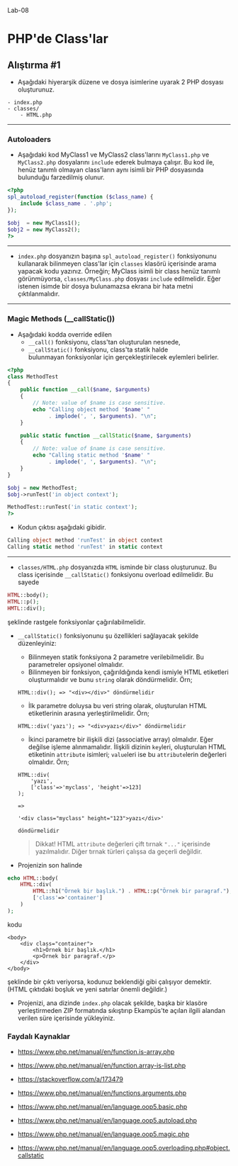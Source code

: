 Lab-08

# PHP'de Class'lar

## Alıştırma #1
- Aşağıdaki hiyerarşik düzene ve dosya isimlerine uyarak 2 PHP dosyası oluşturunuz.
```
- index.php
- classes/
    - HTML.php
```

---
### Autoloaders
- Aşağıdaki kod MyClass1 ve MyClass2 class'larını `MyClass1.php` ve `MyClass2.php` dosyalarını `include` ederek bulmaya çalışır. Bu kod ile, henüz tanımlı olmayan class'ların aynı isimli bir PHP dosyasında bulunduğu farzedilmiş olunur.
```php
<?php
spl_autoload_register(function ($class_name) {
    include $class_name . '.php';
});

$obj  = new MyClass1();
$obj2 = new MyClass2(); 
?>
```
---

- `index.php` dosyanızın başına `spl_autoload_register()` fonksiyonunu kullanarak bilinmeyen class'lar için `classes` klasörü içerisinde arama yapacak kodu yazınız. Örneğin; MyClass isimli bir class henüz tanımlı görünmüyorsa, `classes/MyClass.php` dosyası `include` edilmelidir. Eğer istenen isimde bir dosya bulunamazsa ekrana bir hata metni çıktılanmalıdır.

---
### Magic Methods (__callStatic())
- Aşağıdaki kodda override edilen
    - `__call()` fonksiyonu, class'tan oluşturulan nesnede,
    - `__callStatic()` fonksiyonu, class'ta statik halde
    \
bulunmayan fonksiyonlar için gerçekleştirilecek eylemleri belirler.

```php
<?php
class MethodTest
{
    public function __call($name, $arguments)
    {
        // Note: value of $name is case sensitive.
        echo "Calling object method '$name' "
             . implode(', ', $arguments). "\n";
    }

    public static function __callStatic($name, $arguments)
    {
        // Note: value of $name is case sensitive.
        echo "Calling static method '$name' "
             . implode(', ', $arguments). "\n";
    }
}

$obj = new MethodTest;
$obj->runTest('in object context');

MethodTest::runTest('in static context');
?>
```

- Kodun çıktısı aşağıdaki gibidir.
```php
Calling object method 'runTest' in object context
Calling static method 'runTest' in static context
```
---

- `classes/HTML.php` dosyanızda `HTML` isminde bir class oluşturunuz. Bu class içerisinde `__callStatic()` fonksiyonu overload edilmelidir. Bu sayede

```php
HTML::body();
HTML::p();
HMTL::div();
```

şeklinde rastgele fonksiyonlar çağırılabilmelidir.

- `__callStatic()` fonksiyonunu şu özellikleri sağlayacak şekilde düzenleyiniz:
    - Bilinmeyen statik fonksiyona 2 parametre verilebilmelidir. Bu parametreler opsiyonel olmalıdır.
    - Bilinmeyen bir fonksiyon, çağırıldığında kendi ismiyle HTML etiketleri oluşturmalıdır ve bunu `string` olarak döndürmelidir. Örn;
    ```
    HTML::div(); => "<div></div>" döndürmelidir
    ```
    - İlk parametre doluysa bu veri string olarak, oluşturulan HTML etiketlerinin arasına yerleştirilmelidir. Örn;
    ```
    HTML::div('yazı'); => "<div>yazı</div>" döndürmelidir
    ```
    - İkinci parametre bir ilişkili dizi (associative array) olmalıdır. Eğer değilse işleme alınmamalıdır. İlişkili dizinin `key`leri, oluşturulan HTML etiketinin `attribute` isimleri; `value`leri ise bu `attribute`lerin değerleri olmalıdır. Örn;
    ```
    HTML::div(
        'yazı',
        ['class'=>'myclass', 'height'=>123]
    );
    
    =>
    
    '<div class="myclass" height="123">yazı</div>'
    
    döndürmelidir
    ```
    > Dikkat! HTML `attribute` değerleri çift tırnak `"..."` içerisinde yazılmalıdır. Diğer tırnak türleri çalışsa da geçerli değildir.

- Projenizin son halinde
```php
echo HTML::body(
    HTML::div(
        HTML::h1("Örnek bir başlık.") . HTML::p("Örnek bir paragraf."),
        ['class'=>'container']
    )
);
```

kodu

```
<body>
    <div class="container">
        <h1>Örnek bir başlık.</h1>
        <p>Örnek bir paragraf.</p>
    </div>
</body>
```

şeklinde bir çıktı veriyorsa, kodunuz beklendiği gibi çalışıyor demektir. (HTML çıktıdaki boşluk ve yeni satırlar önemli değildir.)

- Projenizi, ana dizinde `index.php` olacak şekilde, başka bir klasöre yerleştirmeden ZIP formatında sıkıştırıp Ekampüs'te açılan ilgili alandan verilen süre içerisinde yükleyiniz.

### Faydalı Kaynaklar
- https://www.php.net/manual/en/function.is-array.php

- https://www.php.net/manual/en/function.array-is-list.php

- https://stackoverflow.com/a/173479

- https://www.php.net/manual/en/functions.arguments.php

- https://www.php.net/manual/en/language.oop5.basic.php

- https://www.php.net/manual/en/language.oop5.autoload.php

- https://www.php.net/manual/en/language.oop5.magic.php

- https://www.php.net/manual/en/language.oop5.overloading.php#object.callstatic

